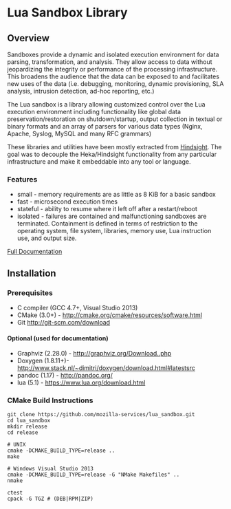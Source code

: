 # Lua Sandbox Library

## Overview

Sandboxes provide a dynamic and isolated execution environment
for data parsing, transformation, and analysis.  They allow access to data
without jeopardizing the integrity or performance of the processing
infrastructure. This broadens the audience that the data can be
exposed to and facilitates new uses of the data (i.e. debugging, monitoring,
dynamic provisioning,  SLA analysis, intrusion detection, ad-hoc reporting,
etc.)

The Lua sandbox is a library allowing customized control over the Lua execution
environment including functionality like global data preservation/restoration on
shutdown/startup, output collection in textual or binary formats and an array of
parsers for various data types (Nginx, Apache, Syslog, MySQL and many RFC grammars)

These libraries and utilities have been mostly extracted from [Hindsight](https://github.com/mozilla-services/hindsight).
The goal was to decouple the Heka/Hindsight functionality from any particular
infrastructure and make it embeddable into any tool or language.

### Features

- small - memory requirements are as little as 8 KiB for a basic sandbox
- fast - microsecond execution times
- stateful - ability to resume where it left off after a restart/reboot
- isolated - failures are contained and malfunctioning sandboxes are terminated.
  Containment is defined in terms of restriction to the operating system,
  file system, libraries, memory use, Lua instruction use, and output size.

[Full Documentation](http://mozilla-services.github.io/lua_sandbox)

## Installation

### Prerequisites
* C compiler (GCC 4.7+, Visual Studio 2013)
* CMake (3.0+) - http://cmake.org/cmake/resources/software.html
* Git http://git-scm.com/download

#### Optional (used for documentation)
* Graphviz (2.28.0) - http://graphviz.org/Download..php
* Doxygen (1.8.11+)- http://www.stack.nl/~dimitri/doxygen/download.html#latestsrc
* pandoc (1.17) - http://pandoc.org/
* lua (5.1) - https://www.lua.org/download.html

### CMake Build Instructions

    git clone https://github.com/mozilla-services/lua_sandbox.git
    cd lua_sandbox
    mkdir release
    cd release

    # UNIX
    cmake -DCMAKE_BUILD_TYPE=release ..
    make

    # Windows Visual Studio 2013
    cmake -DCMAKE_BUILD_TYPE=release -G "NMake Makefiles" ..
    nmake

    ctest
    cpack -G TGZ # (DEB|RPM|ZIP)
